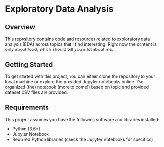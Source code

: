 # Exploratory Data Analysis

## Overview

This repository contains code and resources related to exploratory data analysis (EDA) across topics that I find interesting. Right now the content is only about food, which should tell you a lot about me.

## Getting Started

To get started with this project, you can either clone the repository to your local machine or explore the provided Jupyter notebooks online. I've organized (the) notebook (more to come!) based on topic and provided dataset CSV files are provided.

## Requirements

This project assumes you have the following software and libraries installed:

- Python (3.6+)
- Jupyter Notebook
- Required Python libraries (check the Jupyter notebooks for specifics)
